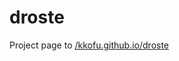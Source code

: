 # droste
Project page to [/kkofu.github.io/droste](https://github.com/kkofu/kkofu.github.io?tab=readme-ov-file#project-pages)
